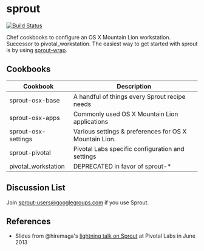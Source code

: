 # sprout

[![Build Status](https://travis-ci.org/pivotal-sprout/sprout.png?branch=master)](https://travis-ci.org/pivotal-sprout/sprout)

Chef cookbooks to configure an OS X Mountain Lion workstation. Successor to pivotal_workstation. The easiest way 
to get started with sprout is by using [sprout-wrap](https://github.com/pivotal-sprout/sprout-wrap).

## Cookbooks

| Cookbook            | Description                                            |
| ------------------- | -------------------------------------------------------|
| sprout-osx-base     | A handful of things every Sprout recipe needs          |
| sprout-osx-apps     | Commonly used OS X Mountain Lion applications          |
| sprout-osx-settings | Various settings & preferences for OS X Mountain Lion. |
| sprout-pivotal      | Pivotal Labs specific configuration and settings       |
| pivotal_workstation | DEPRECATED in favor of sprout-*                        |

## Discussion List

  Join [sprout-users@googlegroups.com](https://groups.google.com/forum/#!forum/sprout-users) if you use Sprout.

## References

* Slides from @hiremaga's [lightning talk on Sprout](http://sprout-talk.cfapps.io/) at Pivotal Labs in June 2013

